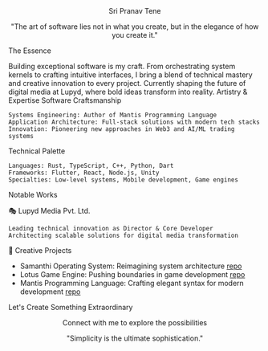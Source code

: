 

<!--
**ash-hashtag/ash-hashtag** is a ✨ _special_ ✨ repository because its `README.md` (this file) appears on your GitHub profile.

Here are some ideas to get you started:

- 🔭 I’m currently working on ...
- 🌱 I’m currently learning ...
- 👯 I’m looking to collaborate on ...
- 🤔 I’m looking for help with ...
- 💬 Ask me about ...
- 📫 How to reach me: ...
- 😄 Pronouns: ...
- ⚡ Fun fact: ...
-->


<div align="center">
Sri Pranav Tene

"The art of software lies not in what you create, but in the elegance of how you create it."
</div>
The Essence

Building exceptional software is my craft. From orchestrating system kernels to crafting intuitive interfaces, I bring a blend of technical mastery and creative innovation to every project. Currently shaping the future of digital media at Lupyd, where bold ideas transform into reality.
Artistry & Expertise
Software Craftsmanship

    Systems Engineering: Author of Mantis Programming Language
    Application Architecture: Full-stack solutions with modern tech stacks
    Innovation: Pioneering new approaches in Web3 and AI/ML trading systems

Technical Palette

    Languages: Rust, TypeScript, C++, Python, Dart
    Frameworks: Flutter, React, Node.js, Unity
    Specialties: Low-level systems, Mobile development, Game engines

Notable Works

🎭 Lupyd Media Pvt. Ltd.

    Leading technical innovation as Director & Core Developer
    Architecting scalable solutions for digital media transformation

🎨 Creative Projects
- Samanthi Operating System: Reimagining system architecture [repo](https://github.com/ash-hashtag/samanthi-os)
- Lotus Game Engine: Pushing boundaries in game development [repo](https://github.com/ash-hashtag/lotus)
- Mantis Programming Language: Crafting elegant syntax for modern development [repo](https://github.com/ash-hashtag/mantis)

Let's Create Something Extraordinary
<div align="center">

Connect with me to explore the possibilities

</div> <div align="center">

"Simplicity is the ultimate sophistication."
</div>
